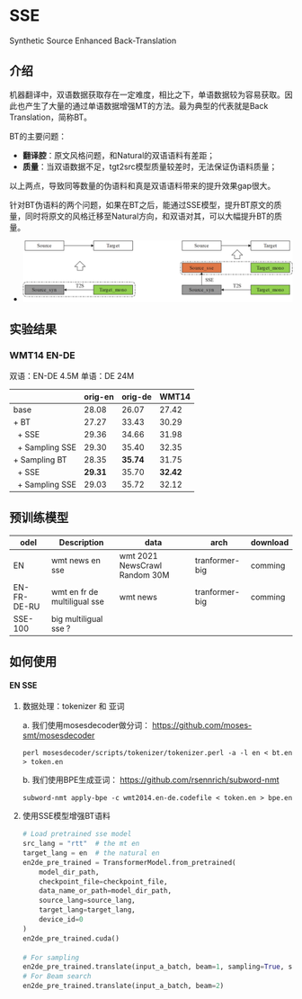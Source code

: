 # SSE
Synthetic Source Enhanced Back-Translation
## 介绍

机器翻译中，双语数据获取存在一定难度，相比之下，单语数据较为容易获取。因此也产生了大量的通过单语数据增强MT的方法。最为典型的代表就是Back Translation，简称BT。

BT的主要问题：

* **翻译腔**：原文风格问题，和Natural的双语语料有差距；
* **质量**：当双语数据不足，tgt2src模型质量较差时，无法保证伪语料质量；

以上两点，导致同等数量的伪语料和真是双语语料带来的提升效果gap很大。

针对BT伪语料的两个问题，如果在BT之后，能通过SSE模型，提升BT原文的质量，同时将原文的风格迁移至Natural方向，和双语对其，可以大幅提升BT的质量。

- ![image](https://github.com/huawei-tsc/SSE/blob/main/sse.PNG)

## 实验结果

### WMT14 EN-DE

双语：EN-DE 4.5M  单语：DE 24M

|                | orig-en   | orig-de   | WMT14     |
| -------------- | --------- | --------- | --------- |
| base           | 28.08     | 26.07     | 27.42     |
| + BT                 | 27.27     | 33.43     | 30.29     |
| &nbsp; + SSE          | 29.36     | 34.66     | 31.98     |
| &nbsp; + Sampling SSE | 29.30     | 35.40     | 32.35     |
| + Sampling BT  | 28.35     | **35.74** | 31.75     |
| &nbsp; + SSE          | **29.31** | 35.70     | **32.42** |
| &nbsp; + Sampling SSE | 29.03     | 35.72     | 32.12     |

## 预训练模型

| odel        | Description                  | data                          | arch            | download |
| ----------- | ---------------------------- | ----------------------------- | --------------- | -------- |
| EN          | wmt news en sse              | wmt 2021 NewsCrawl Random 30M | tranformer-big | comming  |
| EN-FR-DE-RU | wmt en fr de multiligual sse | wmt news                      | tranformer-big | comming  |
| SSE-100     | big multiligual sse ?        |                               |                 |          |

## 如何使用

#### EN SSE

1. 数据处理：tokenizer 和 亚词

   a. 我们使用mosesdecoder做分词： https://github.com/moses-smt/mosesdecoder

   ```shell
   perl mosesdecoder/scripts/tokenizer/tokenizer.perl -a -l en < bt.en > token.en
   ```

   b. 我们使用BPE生成亚词： https://github.com/rsennrich/subword-nmt

   ```shell
   subword-nmt apply-bpe -c wmt2014.en-de.codefile < token.en > bpe.en
   ```

2. 使用SSE模型增强BT语料

   ```python
   # Load pretrained sse model
   src_lang = "rtt"  # the mt en
   target_lang = en  # the natural en
   en2de_pre_trained = TransformerModel.from_pretrained(
       model_dir_path,
       checkpoint_file=checkpoint_file,
       data_name_or_path=model_dir_path,
       source_lang=source_lang,
       target_lang=target_lang,
       device_id=0
   )
   en2de_pre_trained.cuda()
   
   # For sampling 
   en2de_pre_trained.translate(input_a_batch, beam=1, sampling=True, sampling_topk=10)
   # For Beam search
   en2de_pre_trained.translate(input_a_batch, beam=2)
   ```


